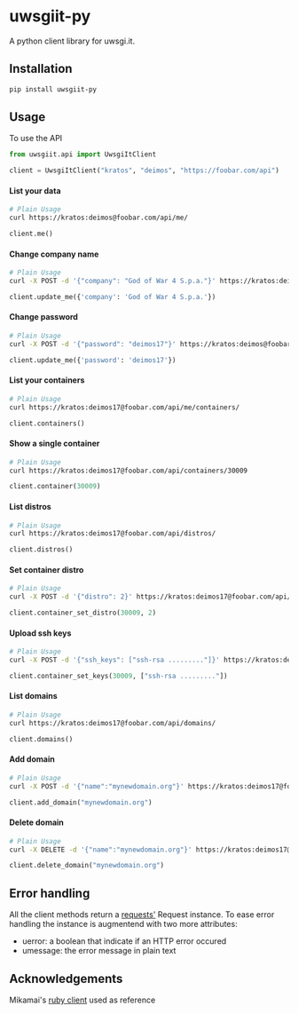 # uwsgiit-py

A python client library for uwsgi.it.

## Installation

```bash
pip install uwsgiit-py
```

## Usage

To use the API
```python
from uwsgiit.api import UwsgiItClient

client = UwsgiItClient("kratos", "deimos", "https://foobar.com/api")
```

#### List your data

```bash
# Plain Usage
curl https://kratos:deimos@foobar.com/api/me/
```

```python
client.me()
```

####  Change company name

```bash
# Plain Usage
curl -X POST -d '{"company": "God of War 4 S.p.a."}' https://kratos:deimos@foobar.com/api/me/
```

```python
client.update_me({'company': 'God of War 4 S.p.a.'})
```

#### Change password

```bash
# Plain Usage
curl -X POST -d '{"password": "deimos17"}' https://kratos:deimos@foobar.com/api/me/
```

```python
client.update_me({'password': 'deimos17'})
```

#### List your containers

```bash
# Plain Usage
curl https://kratos:deimos17@foobar.com/api/me/containers/
```

```python
client.containers()
```

#### Show a single container

```bash
# Plain Usage
curl https://kratos:deimos17@foobar.com/api/containers/30009
```

```python
client.container(30009)
```

#### List distros

```bash
# Plain Usage
curl https://kratos:deimos17@foobar.com/api/distros/
```

```python
client.distros()
```

#### Set container distro

```bash
# Plain Usage
curl -X POST -d '{"distro": 2}' https://kratos:deimos17@foobar.com/api/containers/30009
```

```python
client.container_set_distro(30009, 2)
```

#### Upload ssh keys

```bash
# Plain Usage
curl -X POST -d '{"ssh_keys": ["ssh-rsa ........."]}' https://kratos:deimos17@foobar.com/api/containers/30009
```

```python
client.container_set_keys(30009, ["ssh-rsa ........."])
```

#### List domains

```bash
# Plain Usage
curl https://kratos:deimos17@foobar.com/api/domains/
```

```python
client.domains()
```

#### Add domain

```bash
# Plain Usage
curl -X POST -d '{"name":"mynewdomain.org"}' https://kratos:deimos17@foobar.com/api/domains/
```

```python
client.add_domain("mynewdomain.org")
```

#### Delete domain

```bash
# Plain Usage
curl -X DELETE -d '{"name":"mynewdomain.org"}' https://kratos:deimos17@foobar.com/api/domains/
```

```python
client.delete_domain("mynewdomain.org")
```

## Error handling

All the client methods return a [requests'](https://github.com/kennethreitz/requests) Request instance.
To ease error handling the instance is augmentend with two more attributes:
* uerror: a boolean that indicate if an HTTP error occured
* umessage: the error message in plain text

## Acknowledgements

Mikamai's [ruby client](https://github.com/mikamai/uwsgi_it_client/) used as
reference
